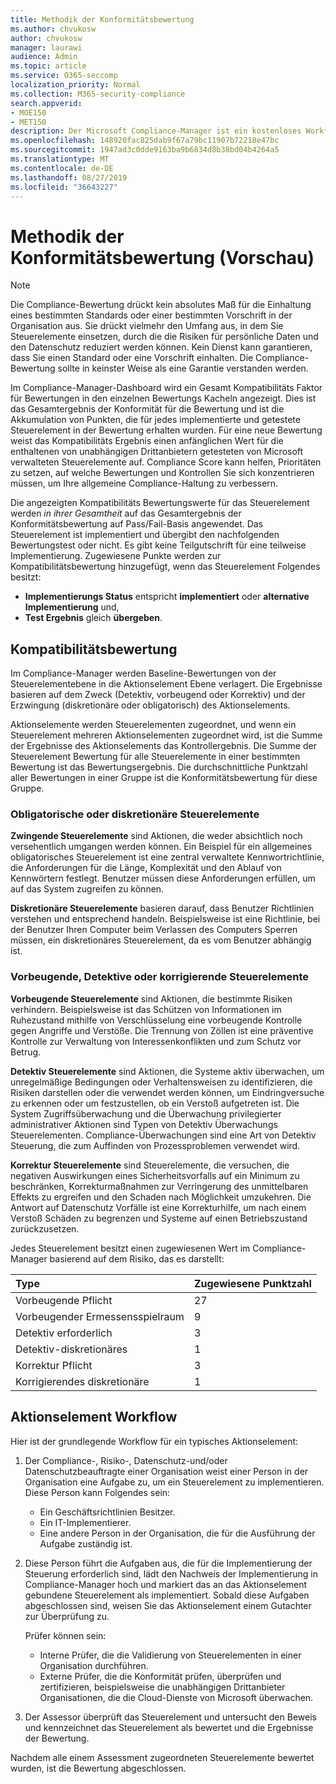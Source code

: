 ```yaml
---
title: Methodik der Konformitätsbewertung
ms.author: chvukosw
author: chvukosw
manager: laurawi
audience: Admin
ms.topic: article
ms.service: O365-seccomp
localization_priority: Normal
ms.collection: M365-security-compliance
search.appverid:
- MOE150
- MET150
description: Der Microsoft Compliance-Manager ist ein kostenloses Workflow basiertes Risiko Bewertungstool im Microsoft-Dienst Vertrauensstellungs Portal. Mit dem Compliance-Manager können Sie behördliche Compliance-Aktivitäten im Zusammenhang mit Microsoft Cloud Services nachverfolgen, zuweisen und überprüfen.
ms.openlocfilehash: 148920fac825dab9f67a79bc11907b72218e47bc
ms.sourcegitcommit: 1947ad3c0dde9163ba9b6834d8b38bd04b4264a5
ms.translationtype: MT
ms.contentlocale: de-DE
ms.lasthandoff: 08/27/2019
ms.locfileid: "36643227"
---
```

# <a name="compliance-score-methodology-preview"></a>Methodik der Konformitätsbewertung (Vorschau)

> [!NOTE]
> Die Compliance-Bewertung drückt kein absolutes Maß für die Einhaltung eines bestimmten Standards oder einer bestimmten Vorschrift in der Organisation aus. Sie drückt vielmehr den Umfang aus, in dem Sie Steuerelemente einsetzen, durch die die Risiken für persönliche Daten und den Datenschutz reduziert werden können. Kein Dienst kann garantieren, dass Sie einen Standard oder eine Vorschrift einhalten. Die Compliance-Bewertung sollte in keinster Weise als eine Garantie verstanden werden.

Im Compliance-Manager-Dashboard wird ein Gesamt Kompatibilitäts Faktor für Bewertungen in den einzelnen Bewertungs Kacheln angezeigt. Dies ist das Gesamtergebnis der Konformität für die Bewertung und ist die Akkumulation von Punkten, die für jedes implementierte und getestete Steuerelement in der Bewertung erhalten wurden. Für eine neue Bewertung weist das Kompatibilitäts Ergebnis einen anfänglichen Wert für die enthaltenen von unabhängigen Drittanbietern getesteten von Microsoft verwalteten Steuerelemente auf. Compliance Score kann helfen, Prioritäten zu setzen, auf welche Bewertungen und Kontrollen Sie sich konzentrieren müssen, um Ihre allgemeine Compliance-Haltung zu verbessern.

Die angezeigten Kompatibilitäts Bewertungswerte für das Steuerelement werden *in ihrer Gesamtheit* auf das Gesamtergebnis der Konformitätsbewertung auf Pass/Fail-Basis angewendet. Das Steuerelement ist implementiert und übergibt den nachfolgenden Bewertungstest oder nicht. Es gibt keine Teilgutschrift für eine teilweise Implementierung. Zugewiesene Punkte werden zur Kompatibilitätsbewertung hinzugefügt, wenn das Steuerelement Folgendes besitzt:

- **Implementierungs Status** entspricht **implementiert** oder **alternative Implementierung** und,
- **Test Ergebnis** gleich **übergeben**.

## <a name="compliance-score"></a>Kompatibilitätsbewertung
  
Im Compliance-Manager werden Baseline-Bewertungen von der Steuerelementebene in die Aktionselement Ebene verlagert. Die Ergebnisse basieren auf dem Zweck (Detektiv, vorbeugend oder Korrektiv) und der Erzwingung (diskretionäre oder obligatorisch) des Aktionselements.

Aktionselemente werden Steuerelementen zugeordnet, und wenn ein Steuerelement mehreren Aktionselementen zugeordnet wird, ist die Summe der Ergebnisse des Aktionselements das Kontrollergebnis. Die Summe der Steuerelement Bewertung für alle Steuerelemente in einer bestimmten Bewertung ist das Bewertungsergebnis. Die durchschnittliche Punktzahl aller Bewertungen in einer Gruppe ist die Konformitätsbewertung für diese Gruppe.
  
### <a name="mandatory-or-discretionary-controls"></a>Obligatorische oder diskretionäre Steuerelemente
  
 **Zwingende Steuerelemente** sind Aktionen, die weder absichtlich noch versehentlich umgangen werden können. Ein Beispiel für ein allgemeines obligatorisches Steuerelement ist eine zentral verwaltete Kennwortrichtlinie, die Anforderungen für die Länge, Komplexität und den Ablauf von Kennwörtern festlegt. Benutzer müssen diese Anforderungen erfüllen, um auf das System zugreifen zu können.
  
 **Diskretionäre Steuerelemente** basieren darauf, dass Benutzer Richtlinien verstehen und entsprechend handeln. Beispielsweise ist eine Richtlinie, bei der Benutzer Ihren Computer beim Verlassen des Computers Sperren müssen, ein diskretionäres Steuerelement, da es vom Benutzer abhängig ist.
  
### <a name="preventative-detective-or-corrective-controls"></a>Vorbeugende, Detektive oder korrigierende Steuerelemente
  
 **Vorbeugende Steuerelemente** sind Aktionen, die bestimmte Risiken verhindern. Beispielsweise ist das Schützen von Informationen im Ruhezustand mithilfe von Verschlüsselung eine vorbeugende Kontrolle gegen Angriffe und Verstöße. Die Trennung von Zöllen ist eine präventive Kontrolle zur Verwaltung von Interessenkonflikten und zum Schutz vor Betrug.
  
 **Detektiv Steuerelemente** sind Aktionen, die Systeme aktiv überwachen, um unregelmäßige Bedingungen oder Verhaltensweisen zu identifizieren, die Risiken darstellen oder die verwendet werden können, um Eindringversuche zu erkennen oder um festzustellen, ob ein Verstoß aufgetreten ist. Die System Zugriffsüberwachung und die Überwachung privilegierter administrativer Aktionen sind Typen von Detektiv Überwachungs Steuerelementen. Compliance-Überwachungen sind eine Art von Detektiv Steuerung, die zum Auffinden von Prozessproblemen verwendet wird.
  
**Korrektur Steuerelemente** sind Steuerelemente, die versuchen, die negativen Auswirkungen eines Sicherheitsvorfalls auf ein Minimum zu beschränken, Korrekturmaßnahmen zur Verringerung des unmittelbaren Effekts zu ergreifen und den Schaden nach Möglichkeit umzukehren. Die Antwort auf Datenschutz Vorfälle ist eine Korrekturhilfe, um nach einem Verstoß Schäden zu begrenzen und Systeme auf einen Betriebszustand zurückzusetzen.
  
Jedes Steuerelement besitzt einen zugewiesenen Wert im Compliance-Manager basierend auf dem Risiko, das es darstellt:

|**Type**|**Zugewiesene Punktzahl**|
|:-----|:-----|
| Vorbeugende Pflicht | 27 |
| Vorbeugender Ermessensspielraum | 9 |
| Detektiv erforderlich | 3 |
| Detektiv-diskretionäres | 1 |
| Korrektur Pflicht | 3 |
| Korrigierendes diskretionäre | 1 |
  
## <a name="action-item-workflow"></a>Aktionselement Workflow

Hier ist der grundlegende Workflow für ein typisches Aktionselement:
  
1. Der Compliance-, Risiko-, Datenschutz-und/oder Datenschutzbeauftragte einer Organisation weist einer Person in der Organisation eine Aufgabe zu, um ein Steuerelement zu implementieren. Diese Person kann Folgendes sein:

    - Ein Geschäftsrichtlinien Besitzer.
    - Ein IT-Implementierer.
    - Eine andere Person in der Organisation, die für die Ausführung der Aufgabe zuständig ist.

2. Diese Person führt die Aufgaben aus, die für die Implementierung der Steuerung erforderlich sind, lädt den Nachweis der Implementierung in Compliance-Manager hoch und markiert das an das Aktionselement gebundene Steuerelement als implementiert. Sobald diese Aufgaben abgeschlossen sind, weisen Sie das Aktionselement einem Gutachter zur Überprüfung zu.

    Prüfer können sein:

    - Interne Prüfer, die die Validierung von Steuerelementen in einer Organisation durchführen.
    - Externe Prüfer, die die Konformität prüfen, überprüfen und zertifizieren, beispielsweise die unabhängigen Drittanbieter Organisationen, die die Cloud-Dienste von Microsoft überwachen.

3. Der Assessor überprüft das Steuerelement und untersucht den Beweis und kennzeichnet das Steuerelement als bewertet und die Ergebnisse der Bewertung.

Nachdem alle einem Assessment zugeordneten Steuerelemente bewertet wurden, ist die Bewertung abgeschlossen.